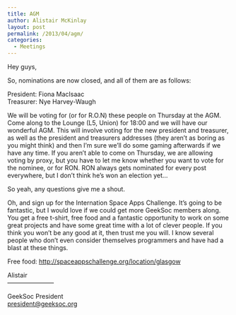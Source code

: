 ```yaml
---
title: AGM
author: Alistair McKinlay
layout: post
permalink: /2013/04/agm/
categories:
  - Meetings
---
```

Hey guys,

So, nominations are now closed, and all of them are as follows:

President: Fiona MacIsaac  
Treasurer: Nye Harvey-Waugh

We will be voting for (or for R.O.N) these people on Thursday at the AGM. Come along to the Lounge (L5, Union) for 18:00 and we will have our wonderful AGM. This will involve voting for the new president and treasurer, as well as the president and treasurers addresses (they aren&#8217;t as boring as you might think) and then I&#8217;m sure we&#8217;ll do some gaming afterwards if we have any time. If you aren&#8217;t able to come on Thursday, we are allowing voting by proxy, but you have to let me know whether you want to vote for the nominee, or for RON. RON always gets nominated for every post everywhere, but I don&#8217;t think he&#8217;s won an election yet&#8230;

So yeah, any questions give me a shout.

Oh, and sign up for the Internation Space Apps Challenge. It&#8217;s going to be fantastic, but I would love if we could get more GeekSoc members along. You get a free t-shirt, free food and a fantastic opportunity to work on some great projects and have some great time with a lot of clever people. If you think you won&#8217;t be any good at it, then trust me you will. I know several people who don&#8217;t even consider themselves programmers and have had a blast at these things.

Free food: http://spaceappschallenge.org/location/glasgow

Alistair  
&#8212;&#8212;&#8212;&#8212;&#8212;&#8212;&#8212;&#8211;

GeekSoc President  
president@geeksoc.org